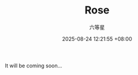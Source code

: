 ﻿---
layout: post
title: "Rose"
author: "六等星"
date: 2025-08-24 12:21:55 +08:00
tags: [推谱]
---
<div data-lock-hash="0ef05f9e861856adf4a4505617852cbbe7bdbcebb1eba8768cbe18045f6b65f0">

It will be coming soon...

</div>

